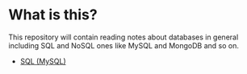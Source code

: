 # What is this?

This repository will contain reading notes about databases in general including SQL and NoSQL ones like MySQL and MongoDB and so on.

* [SQL (MySQL)](https://github.com/HamzaAhmad97/sql-nosql-dbs/blob/main/SQL.md)
